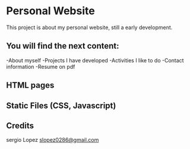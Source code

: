 # Personal Website 
This project is about my personal website, still a  early development.

## You will find the next content:
-About myself
-Projects I have developed 
-Activities I like to do
-Contact information
-Resume on pdf

## HTML pages


## Static Files (CSS, Javascript)


## Credits 
sergio Lopez slopez0286@gmail.com
